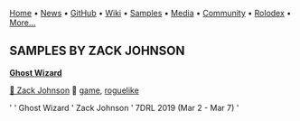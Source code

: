 [Home](https://qb64.com) • [News](../news.md) • [GitHub](../github.md) • [Wiki](../wiki.md) • [Samples](../samples.md) • [Media](../media.md) • [Community](../community.md) • [Rolodex](../rolodex.md) • [More...](../more.md)

## SAMPLES BY ZACK JOHNSON

**[Ghost Wizard](ghost-wizard/index.md)**

[🐝 Zack Johnson](zack-johnson.md) 🔗 [game](game.md), [roguelike](roguelike.md)

' ' Ghost Wizard ' Zack Johnson ' 7DRL 2019   (Mar 2 - Mar 7) '
